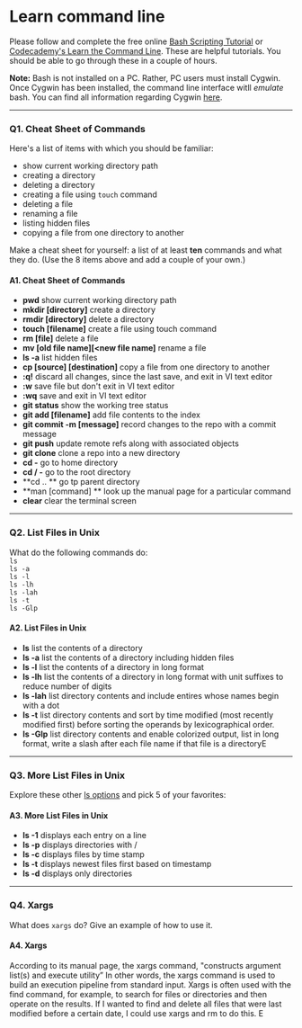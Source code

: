 # Learn command line

Please follow and complete the free online [Bash Scripting Tutorial](https://ryanstutorials.net/bash-scripting-tutorial/) or [Codecademy's Learn the Command Line](https://www.codecademy.com/learn/learn-the-command-line). These are helpful tutorials. You should be able to go through these in a couple of hours.

**Note:** Bash is not installed on a PC. Rather, PC users must install Cygwin. Once Cygwin has been installed, the command line interface witll _emulate_ bash. You can find all information regarding Cygwin [here](https://www.cygwin.com/).

---

### Q1.  Cheat Sheet of Commands  

Here's a list of items with which you should be familiar:  
* show current working directory path
* creating a directory
* deleting a directory
* creating a file using `touch` command
* deleting a file
* renaming a file
* listing hidden files
* copying a file from one directory to another

Make a cheat sheet for yourself: a list of at least **ten** commands and what they do.  (Use the 8 items above and add a couple of your own.)  

> >
#### A1.   Cheat Sheet of Commands
 
* **pwd**  show current working directory path
* **mkdir [directory]** create a directory
* **rmdir [directory]** delete a directory
* **touch [filename]** create a file using touch command
* **rm [file]** delete a file
* **mv [old file name][<new file name]** rename a file
* **ls -a** list hidden files
* **cp [source] [destination]** copy a file from one directory to another
* **:q!** discard all changes, since the last save, and exit in VI text editor
* **:w** save file but don't exit in VI text editor
* **:wq**  save and exit in VI text editor
* **git status** show the working tree status
* **git add [filename]** add file contents to the index
* **git commit -m [message]** record changes to the repo with a commit message
* **git push** update remote refs along with associated objects
* **git clone** clone a repo into a new directory
* **cd -** go to home directory
* **cd / -** go to the root directory
* **cd .. ** go tp parent directory
* **man [command] ** look up the manual page for a particular command
* **clear** clear the terminal screen

---

### Q2.  List Files in Unix   

What do the following commands do:  
`ls`  
`ls -a`  
`ls -l`  
`ls -lh`  
`ls -lah`  
`ls -t`  
`ls -Glp`  

> >
#### A2.   List Files in Unix

* **ls** list the contents of a directory
* **ls -a** list the contents of a directory including hidden files
* **ls -l** list the contents of a directory in long format
* **ls -lh** list the contents of a directory in long format with unit suffixes to reduce number of digits
* **ls -lah** list directory contents and include entires whose names begin with a dot 
* **ls -t** list directory contents and sort by time modified (most recently modified first) before sorting the operands by lexicographical order.
* **ls -Glp** list directory contents and enable colorized output, list in long format, write a slash after each file name if that file is a directoryE

---

### Q3.  More List Files in Unix  

Explore these other [ls options](http://www.techonthenet.com/unix/basic/ls.php) and pick 5 of your favorites:

> > 
#### A3. More List Files in Unix

* **ls -1** displays each entry on a line
* **ls -p** displays directories with /
* **ls -c** displays files by time stamp
* **ls -t** displays newest files first based on timestamp 
* **ls -d** displays only directories

---

### Q4.  Xargs   

What does `xargs` do? Give an example of how to use it.

> > 
#### A4.   Xargs

According to its manual page, the xargs command,  "constructs argument list(s) and execute utility” In other words, the xargs command is used to build an execution pipeline from standard input. Xargs is often used with the find command, for example, to search for files or directories and then operate on the results. If I wanted to find and delete all files that were last modified before a certain date, I could use xargs and rm to do this. E

 

